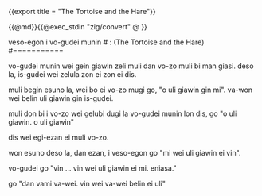 {{export title = "The Tortoise and the Hare"}}

{{@md}}{{@exec_stdin "zig/convert" @ }}

veso-egon i vo-gudei munin # : (The Tortoise and the Hare)
#===========

vo-gudei munin wei gein giawin zeli muli dan vo-zo muli bi man giasi. deso la, is-gudei wei zelula zon ei zon ei dis. 

muli begin esuno la, wei bo ei vo-zo mugi go, "o uli giawin gin mi". va-won wei belin uli giawin gin is-gudei.

muli don bi i vo-zo wei gelubi dugi la vo-gudei munin lon dis, go "o uli giawin. o uli giawin"

dis wei egi-ezan ei muli vo-zo.

won esuno deso la, dan ezan, i veso-egon go "mi wei uli giawin ei vin".

vo-gudei go "vin ... vin wei uli giawin ei mi. eniasa."

go "dan vami va-wei. vin wei va-wei belin ei uli"



